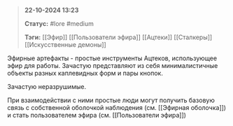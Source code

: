 > **22-10-2024 13:23**
> 
> **Статус:** #lore #medium 
> 
> **Тэги:** [[Эфир]] [[Пользователи эфира]] [[Ацтеки]] [[Сталкеры]] [[Искусственные демоны]]

Эфирные артефакты - простые инструменты Ацтеков, использующее эфир для работы. Зачастую представляют из себя минималистичные объекты разных каплевидных форм и пары кнопок. 

Зачастую неразрушимые. 

При взаимодействии с ними простые люди могут получить базовую связь с собственной оболочкой наблюдения (см. [[Эфирная оболочка]]) и стать пользователем эфира (см.  [[Пользователи эфира]])

